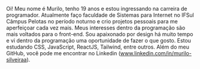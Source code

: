 Oi! Meu nome é Murilo, tenho 19 anos e estou ingressando na carreira de programador. Atualmente faço faculdade de Sistemas para Internet no IFSul Câmpus Pelotas no período noturno e crio projetos pessoais para me aperfeiçoar cada vez mais.
Meus interesses dentro da programação são mais voltados para o front-end. Sou apaixonado por design há muito tempo e vi dentro da programação uma oportunidade de fazer o que gosto.
Estou estudando CSS, JavaScript, ReactJS, Tailwind, entre outros.
Além do meu GitHub, você pode me encontrar no Linkedin (www.linkedin.com/in/murilo-silveiraa).

